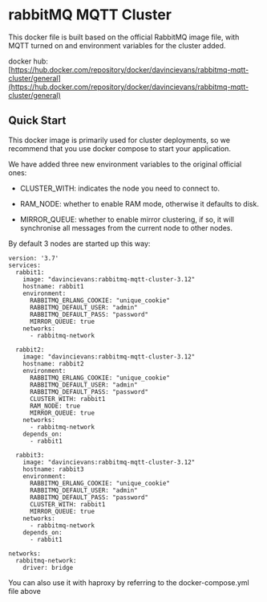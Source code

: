 # rabbitMQ MQTT Cluster

This docker file is built based on the official RabbitMQ image file, with MQTT turned on and environment variables for the cluster added.

docker hub: [https://hub.docker.com/repository/docker/davincievans/rabbitmq-mqtt-cluster/general](https://hub.docker.com/repository/docker/davincievans/rabbitmq-mqtt-cluster/general)

## Quick Start

This docker image is primarily used for cluster deployments, so we recommend that you use docker compose to start your application.

We have added three new environment variables to the original official ones:

- CLUSTER_WITH: indicates the node you need to connect to.

- RAM_NODE: whether to enable RAM mode, otherwise it defaults to disk.

- MIRROR_QUEUE: whether to enable mirror clustering, if so, it will synchronise all messages from the current node to other nodes.

By default 3 nodes are started up this way:

```
version: '3.7'
services:
  rabbit1:
    image: "davincievans:rabbitmq-mqtt-cluster-3.12"
    hostname: rabbit1
    environment:
      RABBITMQ_ERLANG_COOKIE: "unique_cookie"
      RABBITMQ_DEFAULT_USER: "admin"
      RABBITMQ_DEFAULT_PASS: "password"
      MIRROR_QUEUE: true
    networks:
      - rabbitmq-network

  rabbit2:
    image: "davincievans:rabbitmq-mqtt-cluster-3.12"
    hostname: rabbit2
    environment:
      RABBITMQ_ERLANG_COOKIE: "unique_cookie"
      RABBITMQ_DEFAULT_USER: "admin"
      RABBITMQ_DEFAULT_PASS: "password"
      CLUSTER_WITH: rabbit1
      RAM_NODE: true
      MIRROR_QUEUE: true
    networks:
      - rabbitmq-network
    depends_on:
      - rabbit1

  rabbit3:
    image: "davincievans:rabbitmq-mqtt-cluster-3.12"
    hostname: rabbit3
    environment:
      RABBITMQ_ERLANG_COOKIE: "unique_cookie"
      RABBITMQ_DEFAULT_USER: "admin"
      RABBITMQ_DEFAULT_PASS: "password"
      CLUSTER_WITH: rabbit1
      MIRROR_QUEUE: true
    networks:
      - rabbitmq-network
    depends_on:
      - rabbit1

networks:
  rabbitmq-network:
    driver: bridge
```

You can also use it with haproxy by referring to the docker-compose.yml file above
